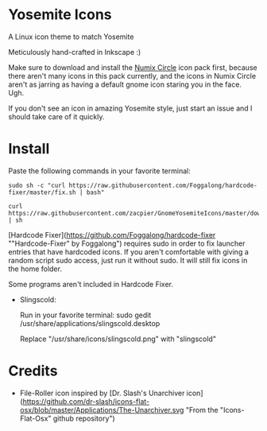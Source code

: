 Yosemite Icons
==================

A Linux icon theme to match Yosemite

Meticulously hand-crafted in Inkscape :)

Make sure to download and install the [Numix Circle](https://github.com/numixproject/numix-icon-theme-circle "Numix Circle Repository") icon pack first, because there aren't many icons in this pack currently, and the icons in Numix Circle aren't as jarring as having a default gnome icon staring you in the face.  Ugh.

If you don't see an icon in amazing Yosemite style, just start an issue and I should take care of it quickly.

Install
=========

Paste the following commands in your favorite terminal:
  
    sudo sh -c "curl https://raw.githubusercontent.com/Foggalong/hardcode-fixer/master/fix.sh | bash"
  
    curl https://raw.githubusercontent.com/zacpier/GnomeYosemiteIcons/master/download_from_github.sh | sh



[Hardcode Fixer](https://github.com/Foggalong/hardcode-fixer ""Hardcode-Fixer" by Foggalong") requires sudo in order to fix launcher entries that have hardcoded icons.  If you aren't comfortable with giving a random script sudo access, just run it without sudo.  It will still fix icons in the home folder.


Some programs aren't included in Hardcode Fixer.

 * Slingscold:

   Run in your favorite terminal: sudo gedit /usr/share/applications/slingscold.desktop
   
   Replace "/usr/share/icons/slingscold.png" with "slingscold"


Credits
=========
* File-Roller icon inspired by [Dr. Slash's Unarchiver icon](https://github.com/dr-slash/icons-flat-osx/blob/master/Applications/The-Unarchiver.svg "From the "Icons-Flat-Osx" github repository")
